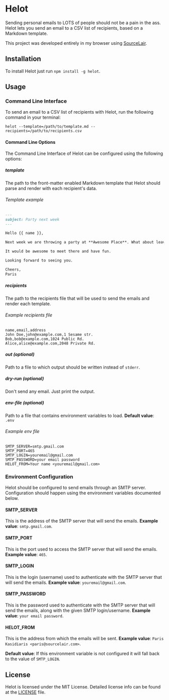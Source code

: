 # Helot

Sending personal emails to LOTS of people should not be a pain in the ass. Helot lets you send an email to a CSV list of recipients, based on a Markdown template.

This project was developed entirely in my browser using [SourceLair](https://www.sourcelair.com).

## Installation

To install Helot just run `npm install -g helot`.

## Usage

### Command Line Interface

To send an email to a CSV list of recipients with Helot, run the following command in your terminal:

```
helot --template=/path/to/template.md --recipients=/path/to/recipients.csv
```

#### Command Line Options

The Command Line Interface of Helot can be configured using the following options:

##### template

The path to the front-matter enabled Markdown template that Helot should parse and render with each recipient's data.

###### Template example

```markdown
---
subject: Party next week
---

Hello {{ name }},

Next week we are throwing a party at **Awesome Place**. What about leaving {{ address }} and coming over?

It would be awesome to meet there and have fun.

Looking forward to seeing you.

Cheers,
Paris
```

##### recipients

The path to the recipients file that will be used to send the emails and render each template.

###### Example recipients file
```csv
name,email,address
John Doe,john@example.com,1 Sesame str.
Bob,bob@example.com,1024 Public Rd.
Alice,alice@example.com,2048 Private Rd.
```

##### out (optional)

Path to a file to which output should be written instead of `stderr`.

##### dry-run (optional)

Don't send any email. Just print the output.

##### env-file (optional)

Path to a file that contains environment variables to load. **Default value**: `.env`

###### Example env file
```
SMTP_SERVER=smtp.gmail.com
SMTP_PORT=465
SMTP_LOGIN=youremail@gmail.com
SMTP_PASSWORD=your email password
HELOT_FROM=Your name <youremail@gmail.com>
```

### Environment Configuration

Helot should be configured to send emails through an SMTP server. Configuration should happen using the environment variables documented below.

#### SMTP_SERVER

This is the address of the SMTP server that will send the emails. **Example value**: `smtp.gmail.com`.

#### SMTP_PORT

This is the port used to access the SMTP server that will send the emails. **Example value**: `465`.

#### SMTP_LOGIN

This is the login (username) used to authenticate with the SMTP server that will send the emails. **Example value**: `youremail@gmail.com`.

#### SMTP_PASSWORD

This is the password used to authenticate with the SMTP server that will send the emails, along with the given SMTP login/username. **Example value**: `your email password`.

#### HELOT_FROM

This is the address from which the emails will be sent. **Example value**: `Paris Kasidiaris <paris@sourcelair.com>`.

**Default value**: If this environment variable is not configured it will fall back to the value of `SMTP_LOGIN`.

## License

Helot is licensed under the MIT License. Detailed license info can be found at the [LICENSE](LICENSE) file.
